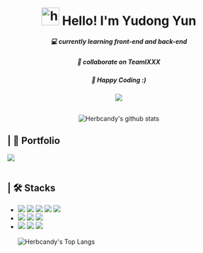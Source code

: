 # <div  align="center"> <img src="https://user-images.githubusercontent.com/1303154/88677602-1635ba80-d120-11ea-84d8-d263ba5fc3c0.gif" width="40px" alt="hi"> Hello! I'm Yudong Yun </div>

##### <div align="center"> 💻 currently learning front-end and back-end </div>
##### <div align="center"> 🤝 collaborate on TeamIXXX <br> </div>
##### <div align="center"> 🤗 Happy Coding :) <br> </div>
<div align="center"> <img src="https://img.shields.io/badge/dnehdyn@naver.com-03C75A?style=flat-square&logo=Naver&logoColor=white"/><br> </div>
<br>

<div align="center">
 
![Herbcandy's github stats](https://github-readme-stats.vercel.app/api?username=Herbcandy&show_icons=true&hide=stars&bg_color=-25,f7cac9,c5b9cd,92a8d1&icon_color=fff&title_color=fff&text_color=fff )
 </div>

## | 📃 Portfolio
<a href="https://www.notion.so/codingdoubley/camPICk-699d7b42e3f44b24b00d665381c31f7d"><img src="https://img.shields.io/badge/Notion-683D87?style=flat-square&logo=Notion&logoColor=white"/></a> 
<br><br>

## | 🛠 Stacks 
 - <img src="https://img.shields.io/badge/Java-007396?style=flat-square&logo=Java&logoColor=white"/>&nbsp;<img src="https://img.shields.io/badge/Oracle-F80000?style=flat-square&logo=Oracle&logoColor=white"/>&nbsp;<img src="https://img.shields.io/badge/HTML5-E34F26?style=flat-square&logo=HTML5&logoColor=white"/>&nbsp;<img src="https://img.shields.io/badge/CSS3-1572B6?style=flat-square&logo=CSS3&logoColor=white"/>&nbsp;<img src="https://img.shields.io/badge/JavaScript-F7DF1E?style=flat-square&logo=JavaScript&logoColor=white"/><br>
- <img src="https://img.shields.io/badge/jQuery-0769AD?style=flat-square&logo=jQuery&logoColor=white"/>&nbsp;<img src="https://img.shields.io/badge/Bootstrap-7952B3?style=flat-square&logo=Bootstrap&logoColor=white"/>&nbsp;<img src="https://img.shields.io/badge/Spring-6DB33F?style=flat-square&logo=Spring&logoColor=white"/><br>
- <img src="https://img.shields.io/badge/Notion-EEE6C4?style=flat-square&logo=Notion&logoColor=black"/>&nbsp;<img src="https://img.shields.io/badge/GitHub-181717?style=flat-square&logo=GitHub&logoColor=white"/>&nbsp;<img src="https://img.shields.io/badge/Amazon AWS-232F3E?style=flat-square&logo=Amazon%20AWS&logoColor=white"/><br><br>
![Herbcandy's Top Langs](https://github-readme-stats.vercel.app/api/top-langs?username=Herbcandy&layout=compact&bg_color=-25,f7cac9,c5b9cd,92a8d1&icon_color=fff&title_color=fff&text_color=fff )
